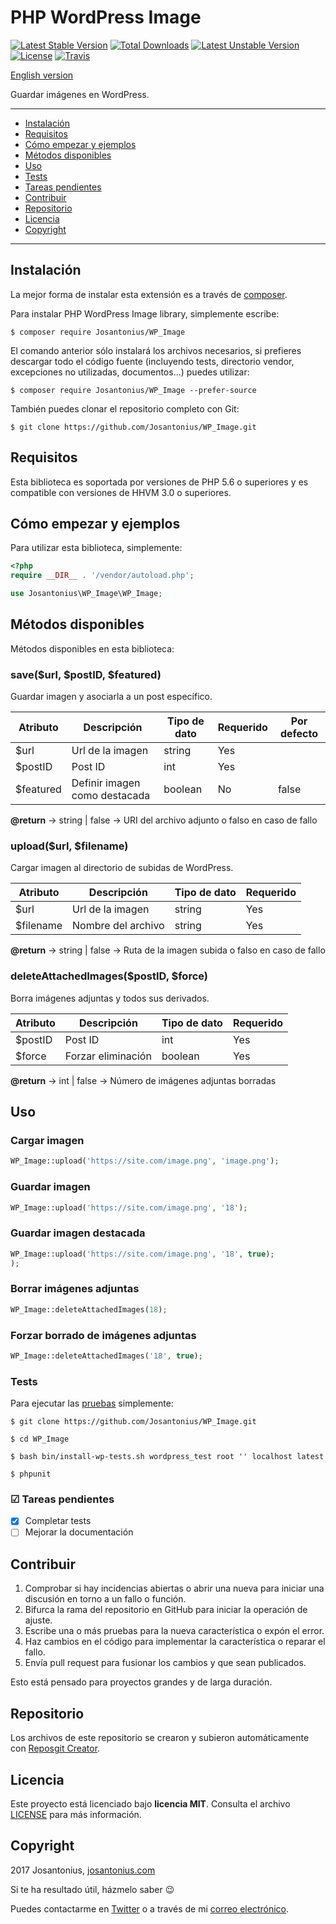 # PHP WordPress Image

[![Latest Stable Version](https://poser.pugx.org/josantonius/wp_image/v/stable)](https://packagist.org/packages/josantonius/wp_image) [![Total Downloads](https://poser.pugx.org/josantonius/wp_image/downloads)](https://packagist.org/packages/josantonius/wp_image) [![Latest Unstable Version](https://poser.pugx.org/josantonius/wp_image/v/unstable)](https://packagist.org/packages/josantonius/wp_image) [![License](https://poser.pugx.org/josantonius/wp_image/license)](https://packagist.org/packages/josantonius/wp_image) [![Travis](https://travis-ci.org/Josantonius/WP_Image.svg)](https://travis-ci.org/Josantonius/WP_Image)

[English version](README.md)

Guardar imágenes en WordPress.

---

- [Instalación](#instalación)
- [Requisitos](#requisitos)
- [Cómo empezar y ejemplos](#cómo-empezar-y-ejemplos)
- [Métodos disponibles](#métodos-disponibles)
- [Uso](#uso)
- [Tests](#tests)
- [Tareas pendientes](#-tareas-pendientes)
- [Contribuir](#contribuir)
- [Repositorio](#repositorio)
- [Licencia](#licencia)
- [Copyright](#copyright)

---

## Instalación 

La mejor forma de instalar esta extensión es a través de [composer](http://getcomposer.org/download/).

Para instalar PHP WordPress Image library, simplemente escribe:

    $ composer require Josantonius/WP_Image

El comando anterior sólo instalará los archivos necesarios, si prefieres descargar todo el código fuente (incluyendo tests, directorio vendor, excepciones no utilizadas, documentos...) puedes utilizar:

    $ composer require Josantonius/WP_Image --prefer-source

También puedes clonar el repositorio completo con Git:

    $ git clone https://github.com/Josantonius/WP_Image.git
    
## Requisitos

Esta biblioteca es soportada por versiones de PHP 5.6 o superiores y es compatible con versiones de HHVM 3.0 o superiores.

## Cómo empezar y ejemplos

Para utilizar esta biblioteca, simplemente:

```php
<?php
require __DIR__ . '/vendor/autoload.php';

use Josantonius\WP_Image\WP_Image;
```

## Métodos disponibles

Métodos disponibles en esta biblioteca:

### save($url, $postID, $featured)

Guardar imagen y asociarla a un post específico.

| Atributo | Descripción | Tipo de dato | Requerido | Por defecto
| --- | --- | --- | --- | --- |
| $url | Url de la imagen | string | Yes | |
| $postID | Post ID | int | Yes | |
| $featured | Definir imagen como destacada | boolean | No | false |

**@return** → string | false → URI del archivo adjunto o falso en caso de fallo

### upload($url, $filename)

Cargar imagen al directorio de subidas de WordPress.

| Atributo | Descripción | Tipo de dato | Requerido
| --- | --- | --- | --- |
| $url | Url de la imagen | string | Yes |
| $filename| Nombre del archivo | string | Yes |

**@return** → string | false → Ruta de la imagen subida o falso en caso de fallo

### deleteAttachedImages($postID, $force)

Borra imágenes adjuntas y todos sus derivados.

| Atributo | Descripción | Tipo de dato | Requerido
| --- | --- | --- | --- |
| $postID | Post ID | int | Yes |
| $force| Forzar eliminación | boolean | Yes |

**@return** → int | false → Número de imágenes adjuntas borradas

## Uso

### Cargar imagen

```php
WP_Image::upload('https://site.com/image.png', 'image.png');
```

### Guardar imagen

```php
WP_Image::upload('https://site.com/image.png', '18');
```

### Guardar imagen destacada

```php
WP_Image::upload('https://site.com/image.png', '18', true);
);
```

### Borrar imágenes adjuntas

```php
WP_Image::deleteAttachedImages(18);
```

### Forzar borrado de imágenes adjuntas

```php
WP_Image::deleteAttachedImages('18', true);
```

### Tests 

Para ejecutar las [pruebas](tests/WP_Image/Test) simplemente:

    $ git clone https://github.com/Josantonius/WP_Image.git
    
    $ cd WP_Image

    $ bash bin/install-wp-tests.sh wordpress_test root '' localhost latest

    $ phpunit

### ☑ Tareas pendientes

- [x] Completar tests
- [ ] Mejorar la documentación

## Contribuir

1. Comprobar si hay incidencias abiertas o abrir una nueva para iniciar una discusión en torno a un fallo o función.
1. Bifurca la rama del repositorio en GitHub para iniciar la operación de ajuste.
1. Escribe una o más pruebas para la nueva característica o expón el error.
1. Haz cambios en el código para implementar la característica o reparar el fallo.
1. Envía pull request para fusionar los cambios y que sean publicados.

Esto está pensado para proyectos grandes y de larga duración.

## Repositorio

Los archivos de este repositorio se crearon y subieron automáticamente con [Reposgit Creator](https://github.com/Josantonius/BASH-Reposgit).

## Licencia

Este proyecto está licenciado bajo **licencia MIT**. Consulta el archivo [LICENSE](LICENSE) para más información.

## Copyright

2017 Josantonius, [josantonius.com](https://josantonius.com/)

Si te ha resultado útil, házmelo saber :wink:

Puedes contactarme en [Twitter](https://twitter.com/Josantonius) o a través de mi [correo electrónico](mailto:hello@josantonius.com).

